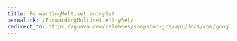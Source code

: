 ```yaml
---
title: ForwardingMultiset.entrySet
permalink: /ForwardingMultiset.entrySet/
redirect_to: https://guava.dev/releases/snapshot-jre/api/docs/com/google/common/collect/ForwardingMultiset.html#entrySet--
---
```

